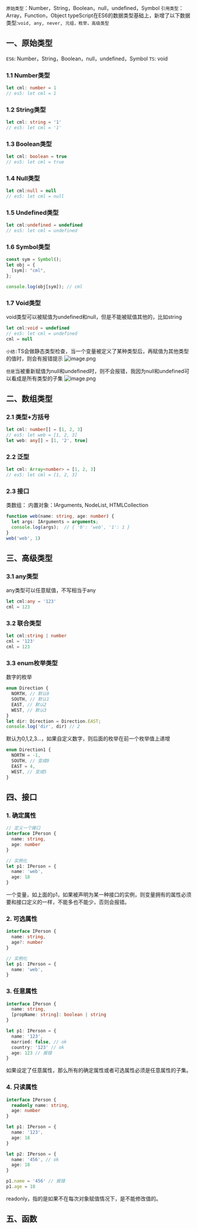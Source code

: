 ```原始类型```：Number，String，Boolean，null，undefined，Symbol
```引用类型```：Array，Function，Object
typeScript在ES6的数据类型基础上，新增了以下数据类型:```void, any, never, 元组，枚举，高级类型```

## 一、原始类型
```ES6```: Number，String，Boolean，null，undefined，Symbol
```TS```: void
### 1.1 Number类型
```ts
let cml: number = 1
// es5: let cml = 1
```

### 1.2 String类型
```ts
let cml: string = '1'
// es5: let cml = '1'
```
### 1.3 Boolean类型
```ts
let cml: boolean = true
// es5: let cml = true
```

### 1.4 Null类型
```ts
let cml:null = null
// es5: let cml = null
```

### 1.5 Undefined类型
```ts
let cml:undefined = undefined
// es5: let cml = undefined
```

### 1.6 Symbol类型
```ts
const sym = Symbol();
let obj = {
  [sym]: "cml",
};

console.log(obj[sym]); // cml
```
### 1.7 Void类型
void类型可以被赋值为undefined和null，但是不能被赋值其他的，比如string
```ts
let cml:void = undefined
// es5: let cml = undefined
cml = null
```
```小结:```TS会做静态类型检查，当一个变量被定义了某种类型后，再赋值为其他类型的值时，则会有报错提示
![image.png](https://p6-juejin.byteimg.com/tos-cn-i-k3u1fbpfcp/5b143a5ac2ec4f97b300758fb01aaf77~tplv-k3u1fbpfcp-watermark.image)

```但是```当被重新赋值为null和undefined时，则不会报错，我因为null和undefined可以看成是所有类型的子集
![image.png](https://p3-juejin.byteimg.com/tos-cn-i-k3u1fbpfcp/c296484da6f14e08ad26dfa66aa4ed01~tplv-k3u1fbpfcp-watermark.image)

## 二、数组类型
### 2.1 类型+方括号
```ts
let cml: number[] = [1, 2, 3]
// es5: let web = [1, 2, 3]
let web: any[] = [1, '2', true]

```

### 2.2 泛型
```ts
let cml: Array<number> = [1, 2, 3]
// es5: let cml = [1, 2, 3]
```

### 2.3 接口
类数组： 内置对象：IArguments, NodeList, HTMLCollection
```ts
function web(name: string, age: number) {
  let args: IArguments = arguments;
  console.log(args);  // { '0': 'web', '1': 1 }
}
web('web', 1)
```

## 三、高级类型
### 3.1 any类型
any类型可以任意赋值，不写相当于any
```ts
let cml:any = '123'
cml = 123
```
### 3.2 联合类型
```ts
let cml:string | number
cml = '123'
cml = 123
```

### 3.3 enum枚举类型
 数字的枚举
```ts
enum Direction {
  NORTH, // 默认0
  SOUTH, // 默认1
  EAST, // 默认2
  WEST, // 默认3
}
let dir: Direction = Direction.EAST;
console.log('dir', dir) // 2
```
默认为0,1,2,3...，如果自定义数字，则后面的枚举在前一个枚举值上递增

```ts
enum Direction1 {
  NORTH = -1,
  SOUTH, // 变成0
  EAST = 4,
  WEST, // 变成5
}
```

## 四、接口
### 1. 确定属性
```TypeScript
// 定义一个接口
interface IPerson {
  name: string,
  age: number
}

// 实例化
let p1: IPerson = {
  name: 'web',
  age: 18
}
```
一个变量，如上面的p1，如果被声明为某一种接口的实例，则变量拥有的属性必须要和接口定义的一样，不能多也不能少，否则会报错。

### 2. 可选属性
```ts
interface IPerson {
  name: string,
  age?: number
}

// 实例化
let p1: IPerson = {
  name: 'web',
}
```
### 3. 任意属性
```ts
interface IPerson {
  name: string,
  [propName: string]: boolean | string
}

let p1: IPerson = {
  name: '123',
  married: false, // ok
  country: '123' // ok
  age: 123 // 报错
}
```
如果设定了任意属性，那么所有的确定属性或者可选属性必须是任意属性的子集。

### 4. 只读属性
```ts
interface IPerson {
  readonly name: string,
  age: number
}

let p1: IPerson = {
  name: '123',
  age: 18
}

let p2: IPerson = {
  name: '456', // ok
  age: 18
}

p1.name = '456' // 报错
p1.age = 18
```
readonly，指的是如果不在每次对象赋值情况下，是不能修改值的。


## 五、函数
